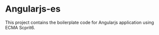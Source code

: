 # Angularjs-es

This project contains the boilerplate code for Angularjs application using ECMA Scprit6.
